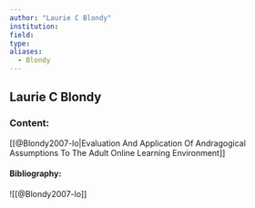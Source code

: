 ```yaml
---
author: "Laurie C Blondy"
institution:
field:
type:
aliases:
  - Blondy
---
```


## Laurie C Blondy

### Content:
[[@Blondy2007-lo|Evaluation And Application Of Andragogical Assumptions To The Adult Online Learning Environment]]

#### Bibliography:

![[@Blondy2007-lo]]